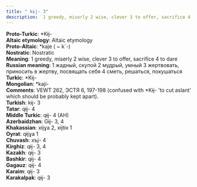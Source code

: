 ```yaml
---
title: " kɨj- 3"
description:  1 greedy, miserly 2 wise, clever 3 to offer, sacrifice 4 to dare
---
```


<strong>Proto-Turkic</strong>:  *Kɨj-<br>
<strong>Altaic etymology</strong>:  Altaic etymology<br>
<strong> Proto-Altaic</strong>:  *kaje ( ~ k`-)<br>
<strong>Nostratic</strong>:  Nostratic<br>
<strong>Meaning</strong>:  1 greedy, miserly 2 wise, clever 3 to offer, sacrifice 4 to dare<br>
<strong>Russian meaning</strong>:  1 жадный, скупой 2 мудрый, умный 3 жертвовать, приносить в жертву, посвящать себя 4 сметь, решаться, покушаться<br>
<strong>Turkic</strong>:  *Kɨj-<br>
<strong>Mongolian</strong>:  *kaji-<br>
<strong>Comments</strong>:  VEWT 262, ЭСТЯ 6, 197-198 (confused with *Kɨj- 'to cut aslant' which should be probably kept apart).<br>
<strong>Turkish</strong>:  kɨj- 3<br>
<strong>Tatar</strong>:  qɨj- 4<br>
<strong>Middle Turkic</strong>:  qɨj- 4 (AH)<br>
<strong>Azerbaidzhan</strong>:  Gɨj- 3, 4<br>
<strong>Khakassian</strong>:  xɨjɣa 2, xɨjtɨx 1<br>
<strong>Oyrat</strong>:  qɨjɣa 1<br>
<strong>Chuvash</strong>:  xъj- 4<br>
<strong>Kirghiz</strong>:  qɨj- 3, 4<br>
<strong>Kazakh</strong>:  qɨj- 3<br>
<strong>Bashkir</strong>:  qɨj- 4<br>
<strong>Gagauz</strong>:  qɨj- 4<br>
<strong>Karaim</strong>:  qɨj- 3<br>
<strong>Karakalpak</strong>:  qɨj- 3<br>


